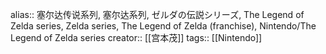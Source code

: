 alias:: 塞尔达传说系列, 塞尔达系列, ゼルダの伝説シリーズ, The Legend of Zelda series, Zelda series, The Legend of Zelda (franchise), Nintendo/The Legend of Zelda series
creator:: [[宫本茂]]
tags:: [[Nintendo]]
